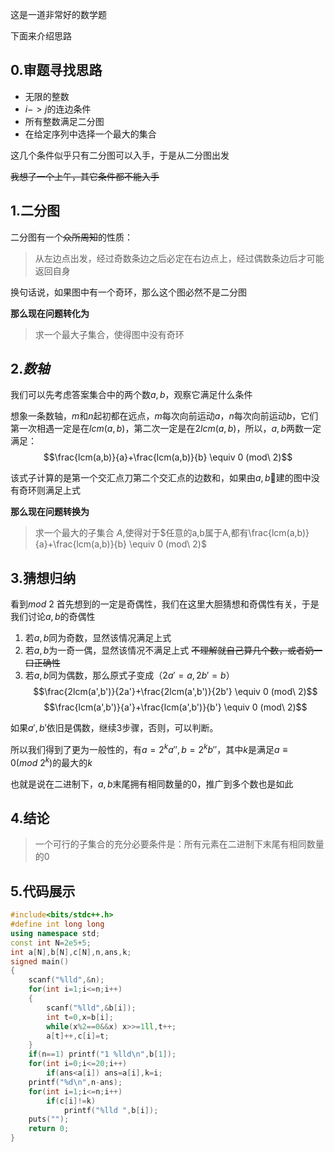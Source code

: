 这是一道非常好的数学题

下面来介绍思路

## 0.审题寻找思路

- 无限的整数
- $i->j$的连边条件
- 所有整数满足二分图
- 在给定序列中选择一个最大的集合

这几个条件似乎只有二分图可以入手，于是从二分图出发

~~我想了一个上午，其它条件都不能入手~~

## 1.二分图

二分图有一个~~众所周知~~的性质：
>从左边点出发，经过奇数条边之后必定在右边点上，经过偶数条边后才可能返回自身

换句话说，如果图中有一个奇环，那么这个图必然不是二分图

**那么现在问题转化为**

>求一个最大子集合，使得图中没有奇环

## 2.$数轴$

我们可以先考虑答案集合中的两个数$a,b$，观察它满足什么条件

想象一条数轴，$m$和$n$起初都在远点，$m$每次向前运动$a$，$n$每次向前运动$b$，它们第一次相遇一定是在$lcm(a,b)$，第二次一定是在$2lcm(a,b)$，所以，$a,b$两数一定满足：
$$\frac{lcm(a,b)}{a}+\frac{lcm(a,b)}{b} \equiv 0 (mod\ 2)$$

该式子计算的是第一个交汇点刀第二个交汇点的边数和，如果由$a,b$建的图中没有奇环则满足上式

**那么现在问题转换为**
>求一个最大的子集合 $A$,使得对于$任意的a,b属于A,都有\frac{lcm(a,b)}{a}+\frac{lcm(a,b)}{b} \equiv 0 (mod\ 2)$

## 3.猜想归纳

看到$mod\ 2$ 首先想到的一定是奇偶性，我们在这里大胆猜想和奇偶性有关，于是我们讨论$a,b$的奇偶性
1. 若$a,b$同为奇数，显然该情况满足上式
2. 若$a,b$为一奇一偶，显然该情况不满足上式 ~~不理解就自己算几个数，或者奶一口正确性~~
3. 若$a,b$同为偶数，那么原式子变成（$2a'=a,2b'=b$）
$$\frac{2lcm(a',b')}{2a'}+\frac{2lcm(a',b')}{2b'} \equiv 0 (mod\ 2)$$
$$\frac{lcm(a',b')}{a'}+\frac{lcm(a',b')}{b'} \equiv 0 (mod\ 2)$$

如果$a',b'$依旧是偶数，继续3步骤，否则，可以判断。

所以我们得到了更为一般性的，有$a=2^ka'',b=2^kb''$，其中$k$是满足$a\equiv 0 (mod \ 2^k)$的最大的$k$

也就是说在二进制下，$a,b$末尾拥有相同数量的$0$，推广到多个数也是如此

## 4.结论
>一个可行的子集合的充分必要条件是：所有元素在二进制下末尾有相同数量的$0$

## 5.代码展示
```cpp
#include<bits/stdc++.h>
#define int long long
using namespace std;
const int N=2e5+5;
int a[N],b[N],c[N],n,ans,k;
signed main()
{
    scanf("%lld",&n);
    for(int i=1;i<=n;i++)
    {
        scanf("%lld",&b[i]);
        int t=0,x=b[i];
        while(x%2==0&&x) x>>=1ll,t++;
        a[t]++,c[i]=t;
    }
    if(n==1) printf("1 %lld\n",b[1]);
    for(int i=0;i<=20;i++)
        if(ans<a[i]) ans=a[i],k=i;
    printf("%d\n",n-ans);
    for(int i=1;i<=n;i++)
        if(c[i]!=k)
            printf("%lld ",b[i]);
    puts("");
    return 0;
}
```